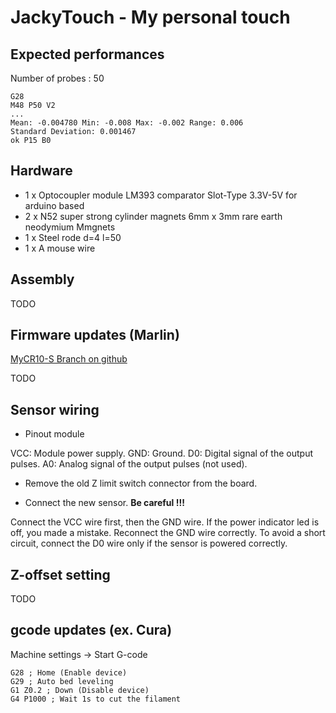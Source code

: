 # JackyTouch - My personal touch

## Expected performances

Number of probes : 50

```
G28
M48 P50 V2
...
Mean: -0.004780 Min: -0.008 Max: -0.002 Range: 0.006
Standard Deviation: 0.001467
ok P15 B0
```

## Hardware

- 1 x Optocoupler module LM393 comparator Slot-Type 3.3V-5V for arduino based
- 2 x N52 super strong cylinder magnets 6mm x 3mm rare earth neodymium Mmgnets
- 1 x Steel rode d=4 l=50
- 1 x A mouse wire

## Assembly

TODO

## Firmware updates (Marlin)
[MyCR10-S Branch on github][mygithub]

TODO

## Sensor wiring

* Pinout module

VCC: Module power supply.
GND: Ground.
D0: Digital signal of the output pulses.
A0: Analog signal of the output pulses (not used).

- Remove the old Z limit switch connector from the board.

- Connect the new sensor. **Be careful !!!**

Connect the VCC wire first, then the GND wire.
If the power indicator led is off, you made a mistake. Reconnect the GND wire correctly.
To avoid a short circuit, connect the D0 wire only if the sensor is powered correctly.

## Z-offset setting

TODO

## gcode updates (ex. Cura)

Machine settings -> Start G-code

```
G28 ; Home (Enable device)
G29 ; Auto bed leveling
G1 Z0.2 ; Down (Disable device)
G4 P1000 ; Wait 1s to cut the filament
```

[mygithub]: <https://github.com/pierre-quelin/Marlin/tree/MyCR10-S>